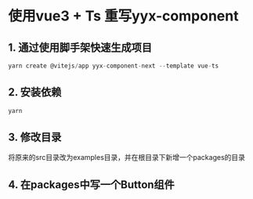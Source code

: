 # 使用vue3 + Ts 重写yyx-component

## 1. 通过使用脚手架快速生成项目
```js
yarn create @vitejs/app yyx-component-next --template vue-ts
```

## 2. 安装依赖
```js
yarn 
```

## 3. 修改目录
将原来的src目录改为examples目录，并在根目录下新增一个packages的目录

## 4. 在packages中写一个Button组件